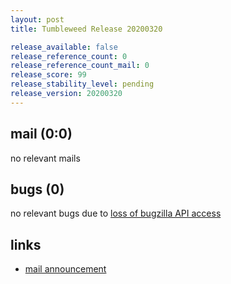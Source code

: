 ```yaml
---
layout: post
title: Tumbleweed Release 20200320

release_available: false
release_reference_count: 0
release_reference_count_mail: 0
release_score: 99
release_stability_level: pending
release_version: 20200320
---
```


## mail (0:0)

no relevant mails

## bugs (0)

<!--more-->

no relevant bugs due to [loss of bugzilla API access](https://bugzilla.opensuse.org/show_bug.cgi?id=1157722)



## links

- [mail announcement](https://lists.opensuse.org/opensuse-factory/2020-03/msg00274.html)
